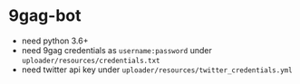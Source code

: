 # 9gag-bot

* need python 3.6+
* need 9gag credentials as `username:password` under `uploader/resources/credentials.txt`
* need twitter api key under `uploader/resources/twitter_credentials.yml`
